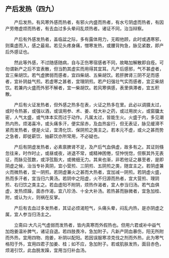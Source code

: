 ## 产后发热（四九）


&emsp;&emsp;产后发热，有风寒外感而热者，有邪火内盛而热者，有水亏阴虚而热者，有因产劳倦虚烦而热者，有去血过多头晕闷乱烦热者。诸证不同，治当辩察。

&emsp;&emsp;产后有外感发热者，盖临盆之际，多有露体用力，无暇他顾，此时或遇寒邪，则乘虚而入，感之最易。若见头疼身痛，憎寒发热，或腰背拘急，脉见紧数，即产后外感证也。

&emsp;&emsp;然此等外感，不过随感随病，自与正伤寒宿感者不同，故略加解散即自痊。可勿谓新产之后不宜表散，但当酌其虚实而用得其宜耳。凡产后感邪，气不甚虚者，宜三柴胡饮。若气虚脾弱而感者，宜四柴胡、五柴胡饮。若肝脾肾三阴不足而感者，宜补阴益气煎。若虚寒之甚者，宜理阴煎。若产妇强壮气实而感者，宜正柴胡饮。若兼内火盛而外邪不解者，宜一柴胡饮。若风寒俱感，表里俱滞者，宜五积散。

&emsp;&emsp;产后有火证发热者，但外感之热多在表，火证之热多在里。此必以调摄太过，或时令热甚，或强以酒，或误用参、术、姜、桂大补之药，或过用炭火，或窗牖太密，人气太盛，或气体本实而过于动作。凡属太过，皆能生火。火盛于内，多见潮热内热，烦渴喜冷，或头痛多汗，便实尿赤，及血热妄行，但无表证，脉见缓滑不紧而发热者，便是火证，宜清化饮、保阴煎之类主之。若本元不虚，或火之甚而势之急者，即徙薪饮、抽薪饮亦所常用，不必疑也。

&emsp;&emsp;产后有阴虚发热者，必素禀脾肾不足，及产后气血俱虚，故多有之。其证则倏忽往来，时作时止，或昼或夜，进退不常，或精神困倦，怔忡恍惚，但察其外无表证，而脉见弦数，或浮弦豁大，或微细无力。其来也渐，非若他证之暴至者，是即阴虚之候，治当专补真阴，宜小营煎、三阴煎、五阴煎之类，随宜主之。若阴虚兼火而微热者，宜一阴煎。若阴虚兼火之甚而大热者，宜加减一阴煎。若阴虚火盛，热而多汗者，宜当归六黄汤。若阴中之阳虚，火不归源而热者，宜大营煎、理阴煎、右归饮之类主之。若血虚阳不附阴，烦热作渴者，宜人参当归汤。若气血俱虚，发热烦躁，面赤作渴，宜八珍汤、十全大补汤。若热甚而脉微者，宜急加桂、附，或认为火，则祸在反掌。

&emsp;&emsp;产后有去血过多发热者，其证必烦渴短气，头痛头晕，闷乱内热，是亦阴虚之属，宜人参当归汤主之。

&emsp;&emsp;立斋曰∶大凡元气虚弱而发热者，皆内真寒而外假热也。但用六君或补中益气加炮姜温补脾气，诸证自退。若四肢畏冷，急加附子。凡新产阴血暴伤，阳无所附而外热，宜用四物、炮姜，补阴以配阳。若因误服寒凉克伐之剂而外热，此为寒气格阳于外，宜用四君子加姜、桂；如不应，急加附子。若或肌肤发热，面目赤色，烦渴引饮，此血脱发躁，宜用当归补血汤。

